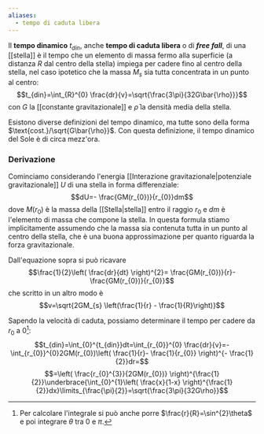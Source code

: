 ```yaml
---
aliases:
  - tempo di caduta libera
---
```

Il **tempo dinamico** $t_{din}$, anche **tempo di caduta libera** o di ***free fall***, di una [[stella]] è il tempo che un elemento di massa fermo alla superficie (a distanza $R$ dal centro della stella) impiega per cadere fino al centro della stella, nel caso ipotetico che la massa $M_{s}$ sia tutta concentrata in un punto al centro:
$$t_{din}=\int_{R}^{0} \frac{dr}{v}=\sqrt{\frac{3\pi}{32G\bar{\rho}}}$$
con $G$ la [[constante gravitazionale]] e $\bar{\rho}$ la densità media della stella.

Esistono diverse definizioni del tempo dinamico, ma tutte sono della forma $\text{cost.}/\sqrt{G\bar{\rho}}$. Con questa definizione, il tempo dinamico del Sole è di circa mezz'ora.
### Derivazione
Cominciamo considerando l'energia [[Interazione gravitazionale|potenziale gravitazionale]] $U$ di una stella in forma differenziale:
$$dU=- \frac{GM(r_{0})}{r_{0}}dm$$
dove $M(r_{0})$ è la massa della [[Stella|stella]] entro il raggio $r_{0}$ e $dm$ è l'elemento di massa che compone la stella. In questa formula stiamo implicitamente assumendo che la massa sia contenuta tutta in un punto al centro della stella, che è una buona approssimazione per quanto riguarda la forza gravitazionale.

Dall'equazione sopra si può ricavare
$$\frac{1}{2}\left( \frac{dr}{dt} \right)^{2}= \frac{GM(r_{0})}{r}- \frac{GM(r_{0})}{r_{0}}$$
che scritto in un altro modo è
$$v=\sqrt{2GM_{s} \left(\frac{1}{r} - \frac{1}{R}\right)}$$

Sapendo la velocità di caduta, possiamo determinare il tempo per cadere da $r_{0}$ a 0[^1]:
$$t_{din}=\int_{0}^{t_{din}}dt=\int_{r_{0}}^{0} \frac{dr}{v}=-\int_{r_{0}}^{0}2GM(r_{0})\left( \frac{1}{r}- \frac{1}{r_{0}} \right)^{- \frac{1}{2}}dr=$$
$$=\left( \frac{r_{0}^{3}}{2GM(r_{0})} \right)^{\frac{1}{2}}\underbrace{\int_{0}^{1}\left( \frac{x}{1-x} \right)^{\frac{1}{2}}dx}\limits_{\frac{\pi}{2}}=\sqrt{\frac{3\pi}{32G\rho}}$$

[^1]: Per calcolare l'integrale si può anche porre $\frac{r}{R}=\sin^{2}\theta$ e poi integrare $\theta$ tra 0 e $\pi$.